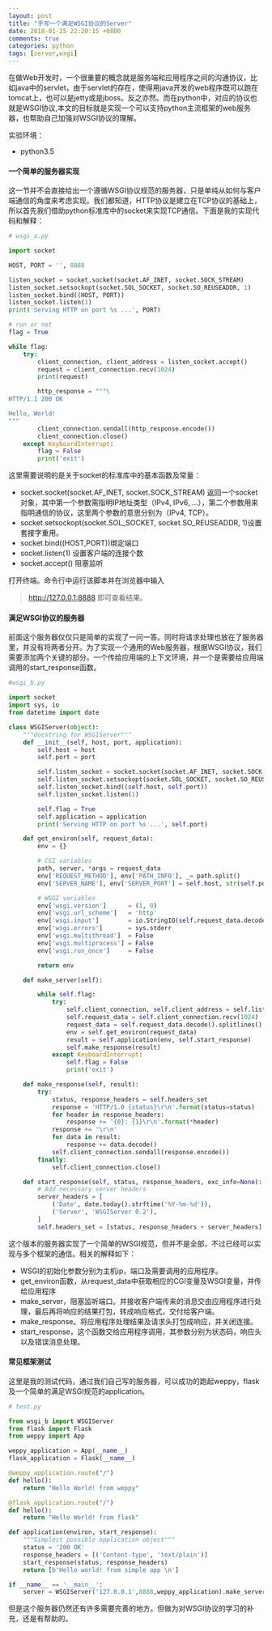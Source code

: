 ```yaml
---
layout: post
title: "手写一个满足WSGI协议的Server"
date: 2018-01-25 22:20:15 +0800
comments: true
categories: python
tags: [server,wsgi]
---
```


在做Web开发时，一个很重要的概念就是服务端和应用程序之间的沟通协议，比如java中的servlet，由于servlet的存在，使得用java开发的web程序既可以跑在tomcat上，也可以是jetty或是jboss。反之亦然。而在python中，对应的协议也就是WSGI协议,本文的目标就是实现一个可以支持python主流框架的web服务器，也帮助自己加强对WSGI协议的理解。

实验环境：
- python3.5

<!--more-->

#### 一个简单的服务器实现

这一节并不会直接给出一个遵循WSGI协议规范的服务器，只是单纯从如何与客户端通信的角度来考虑实现。我们都知道，HTTP协议是建立在TCP协议的基础上，所以首先我们借助python标准库中的socket来实现TCP通信。下面是我的实现代码和解释：

```python
# wsgi_a.py

import socket

HOST, PORT = '', 8888

listen_socket = socket.socket(socket.AF_INET, socket.SOCK_STREAM)
listen_socket.setsockopt(socket.SOL_SOCKET, socket.SO_REUSEADDR, 1)
listen_socket.bind((HOST, PORT))
listen_socket.listen(1)
print('Serving HTTP on port %s ...', PORT)

# run or not
flag = True

while flag:
    try:
        client_connection, client_address = listen_socket.accept()
        request = client_connection.recv(1024)
        print(request)

        http_response = """\
HTTP/1.1 200 OK

Hello, World!
"""
        client_connection.sendall(http_response.encode())
        client_connection.close()
    except KeyboardInterrupt:
        flag = False
        print('exit')

```

这里需要说明的是关于socket的标准库中的基本函数及常量：
- socket.socket(socket.AF_INET, socket.SOCK_STREAM) 返回一个socket对象，其中第一个参数需指明IP地址类型（IPv4, IPv6, ...），第二个参数用来指明通信的协议，这里两个参数的意思分别为（IPv4, TCP）。
- socket.setsockopt(socket.SOL_SOCKET, socket.SO_REUSEADDR, 1)设置套接字重用。
- socket.bind((HOST,PORT))绑定端口
- socket.listen(1) 设置客户端的连接个数
- socket.accept() 阻塞监听

打开终端。命令行中运行该脚本并在浏览器中输入
> http://127.0.0.1:8888
即可查看结果。

#### 满足WSGI协议的服务器

前面这个服务器仅仅只是简单的实现了一问一答。同时将请求处理也放在了服务器里，并没有将两者分开。为了实现一个通用的Web服务器，根据WSGI协议，我们需要添加两个关键的部分。一个传给应用端的上下文环境，并一个是需要给应用端调用的start_response函数。

```python
#wsgi_b.py

import socket
import sys, io
from datetime import date

class WSGIServer(object):
    """docstring for WSGIServer"""
    def __init__(self, host, port, application):
        self.host = host
        self.port = port

        self.listen_socket = socket.socket(socket.AF_INET, socket.SOCK_STREAM)
        self.listen_socket.setsockopt(socket.SOL_SOCKET, socket.SO_REUSEADDR, 1)
        self.listen_socket.bind((self.host, self.port))
        self.listen_socket.listen(1)

        self.flag = True
        self.application = application
        print('Serving HTTP on port %s ...', self.port)

    def get_environ(self, request_data):
        env = {}

        # CGI variables
        path, server, *args = request_data
        env['REQUEST_METHOD'], env['PATH_INFO'], _= path.split()
        env['SERVER_NAME'], env['SERVER_PORT'] = self.host, str(self.port)

        # WSGI variables
        env['wsgi.version']      = (1, 0)
        env['wsgi.url_scheme']   = 'http'
        env['wsgi.input']        = io.StringIO(self.request_data.decode())
        env['wsgi.errors']       = sys.stderr
        env['wsgi.multithread']  = False
        env['wsgi.multiprocess'] = False
        env['wsgi.run_once']     = False

        return env

    def make_server(self):

        while self.flag:
            try:
                self.client_connection, self.client_address = self.listen_socket.accept()
                self.request_data = self.client_connection.recv(1024)
                request_data = self.request_data.decode().splitlines()
                env = self.get_environ(request_data)
                result = self.application(env, self.start_response)
                self.make_response(result)
            except KeyboardInterrupt:
                self.flag = False
                print('exit')

    def make_response(self, result):
        try:
            status, response_headers = self.headers_set
            response = 'HTTP/1.0 {status}\r\n'.format(status=status)
            for header in response_headers:
                response += '{0}: {1}\r\n'.format(*header)
            response += '\r\n'
            for data in result:
                response += data.decode()
            self.client_connection.sendall(response.encode())
        finally:
            self.client_connection.close()

    def start_response(self, status, response_headers, exc_info=None):
        # Add necessary server headers
        server_headers = [
            ('Date', date.today().strftime('%Y-%m-%d')),
            ('Server', 'WSGIServer 0.2'),
        ]
        self.headers_set = [status, response_headers + server_headers]
```
这个版本的服务器实现了一个简单的WSGI规范，但并不是全部，不过已经可以实现与多个框架的通信。相关的解释如下：
- WSGI的初始化参数分别为主机ip，端口及需要调用的应用程序。
- get_environ函数，从request_data中获取相应的CGI变量及WSGI变量，并传给应用程序
- make_server，阻塞监听端口。并接收客户端传来的消息交由应用程序进行处理，最后再将响应的结果打包，转成响应格式，交付给客户端。
- make_response。将应用程序处理结果及请求头打包成响应，并关闭连接。 
- start_response，这个函数交给应用程序调用，其参数分别为状态码，响应头以及错误消息处理。

#### 常见框架测试

这里是我的测试代码，通过我们自己写的服务器，可以成功的跑起weppy，flask及一个简单的满足WSGI规范的application。

```python
# test.py

from wsgi_b import WSGIServer
from flask import Flask
from weppy import App

weppy_application = App(__name__)
flask_application = Flask(__name__)

@weppy_application.route("/")
def hello():
    return "Hello World! from weppy" 

@flask_application.route("/")
def hello():
    return "Hello World! from flask"

def application(environ, start_response):
    """Simplest possible application object"""
    status = '200 OK'
    response_headers = [('Content-type', 'text/plain')]
    start_response(status, response_headers)
    return [b'Hello world! from simple app \n']

if __name__ == '__main__':
    server = WSGIServer('127.0.0.1',8888,weppy_application).make_server()
```
但是这个服务器仍然还有许多需要完善的地方。但做为对WSGI协议的学习的补充，还是有帮助的。



